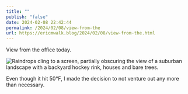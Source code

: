 ```yaml
---
title: ""
publish: "false"
date: 2024-02-08 22:42:44
permalink: /2024/02/08/view-from-the
url: https://ericmwalk.blog/2024/02/08/view-from-the.html
---
```


View from the office today.

![Raindrops cling to a screen, partially obscuring the view of a suburban landscape with a backyard hockey rink, houses and bare trees.](https://ericmwalk.blog/uploads/2024/img-7808.jpeg)

Even though it hit 50°F, I made the decision to not venture out any more than necessary.